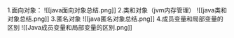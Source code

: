 1.面向对象：
	![[java面向对象总结.png]]
2.类和对象（jvm内存管理）
	![[java类和对象总结.png]]
3.匿名对象
	![[java匿名对象总结.png]]
4.成员变量和局部变量的区别
	![[Java成员变量和局部变量的区别.png]]